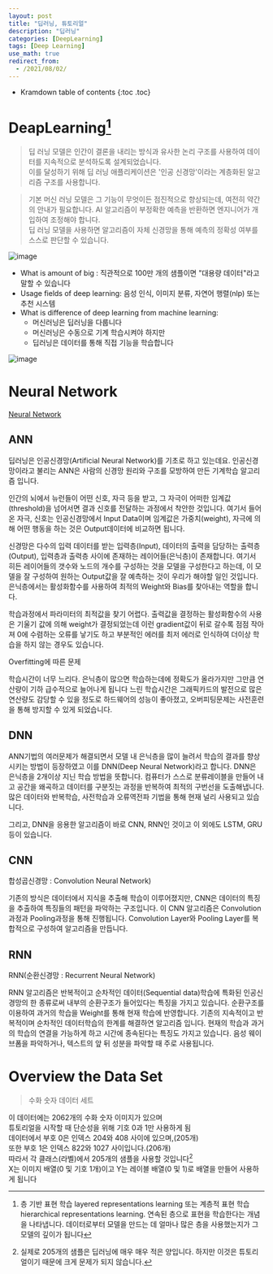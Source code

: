 ```yaml
---
layout: post
title: "딥러닝, 튜토리얼"
description: "딥러닝"
categories: [DeepLearning]
tags: [Deep Learning]
use_math: true
redirect_from:
  - /2021/08/02/
---
```


* Kramdown table of contents
{:toc .toc}      


# DeapLearning[^deep]
  
> 딥 러닝 모델은 인간이 결론을 내리는 방식과 유사한 논리 구조를 사용하여 데이터를 지속적으로 분석하도록 설계되었습니다.               
> 이를 달성하기 위해 딥 러닝 애플리케이션은 '인공 신경망'이라는 계층화된 알고리즘 구조를 사용합니다.                         

> 기본 머신 러닝 모델은 그 기능이 무엇이든 점진적으로 향상되는데, 여전히 약간의 안내가 필요합니다. AI 알고리즘이 부정확한 예측을 반환하면 엔지니어가 개입하여 조정해야 합니다.           
> 딥 러닝 모델을 사용하면 알고리즘이 자체 신경망을 통해 예측의 정확성 여부를 스스로 판단할 수 있습니다.       

![image](https://user-images.githubusercontent.com/32366711/128165264-fba6e635-62e2-431a-b8b0-2b3764cf8a3e.png)

- What is amount of big : 직관적으로 100만 개의 샘플이면 "대용량 데이터"라고 말할 수 있습니다            
- Usage fields of deep learning: 음성 인식, 이미지 분류, 자연어 행렬(nlp) 또는 추천 시스템             
- What is difference of deep learning from machine learning:        
  + 머신러닝은 딥러닝을 다룹니다       
  + 머신러닝은 수동으로 기계 학습시켜야 하지만              
  + 딥러닝은 데이터를 통해 직접 기능을 학습합니다              

![image](https://user-images.githubusercontent.com/32366711/128166064-a7d49b3f-6219-4d26-a830-cdc7cd27119d.png)


# Neural Network

[Neural Network](https://ebbnflow.tistory.com/119)


## ANN

딥러닝은 인공신경망(Artificial Neural Network)를 기초로 하고 있는데요. 인공신경망이라고 불리는 ANN은 사람의 신경망 원리와 구조를 모방하여 만든 기계학습 알고리즘 입니다.

인간의 뇌에서 뉴런들이 어떤 신호, 자극 등을 받고, 그 자극이 어떠한 임계값(threshold)을 넘어서면 결과 신호를 전달하는 과정에서 착안한 것입니다. 여기서 들어온 자극, 신호는 인공신경망에서 Input Data이며 임계값은 가중치(weight), 자극에 의해 어떤 행동을 하는 것은 Output데이터에 비교하면 됩니다.

신경망은 다수의 입력 데이터를 받는 입력층(Input), 데이터의 출력을 담당하는 출력층(Output), 입력층과 출력층 사이에 존재하는 레이어들(은닉층)이 존재합니다. 여기서 히든 레이어들의 갯수와 노드의 개수를 구성하는 것을 모델을 구성한다고 하는데, 이 모델을 잘 구성하여 원하는 Output값을 잘 예측하는 것이 우리가 해야할 일인 것입니다. 은닉층에서는 활성화함수를 사용하여 최적의 Weight와 Bias를 찾아내는 역할을 합니다. 


학습과정에서 파라미터의 최적값을 찾기 어렵다.
출력값을 결정하는 활성화함수의 사용은 기울기 값에 의해 weight가 결정되었는데 이런 gradient값이 뒤로 갈수록 점점 작아져 0에 수렴하는 오류를 낳기도 하고 부분적인 에러를 최저 에러로 인식하여 더이상 학습을 하지 않는 경우도 있습니다.

Overfitting에 따른 문제

학습시간이 너무 느리다.
은닉층이 많으면 학습하는데에 정확도가 올라가지만 그만큼 연산량이 기하 급수적으로 늘어나게 됩니다
느린 학습시간은 그래픽카드의 발전으로 많은 연산량도 감당할 수 있을 정도로 하드웨어의 성능이 좋아졌고, 오버피팅문제는 사전훈련을 통해 방지할 수 있게 되었습니다. 


## DNN

ANN기법의 여러문제가 해결되면서 모델 내 은닉층을 많이 늘려서 학습의 결과를 향상시키는 방법이 등장하였고 이를 DNN(Deep Neural Network)라고 합니다. DNN은 은닉층을 2개이상 지닌 학습 방법을 뜻합니다. 컴퓨터가 스스로 분류레이블을 만들어 내고 공간을 왜곡하고 데이터를 구분짓는 과정을 반복하여 최적의 구번선을 도출해냅니다. 많은 데이터와 반복학습, 사전학습과 오류역전파 기법을 통해 현재 널리 사용되고 있습니다.

그리고, DNN을 응용한 알고리즘이 바로 CNN, RNN인 것이고 이 외에도 LSTM, GRU 등이 있습니다.



## CNN

합성곱신경망 : Convolution Neural Network)

기존의 방식은 데이터에서 지식을 추출해 학습이 이루어졌지만, CNN은 데이터의 특징을 추출하여 특징들의 패턴을 파악하는 구조입니다. 이 CNN 알고리즘은 Convolution과정과 Pooling과정을 통해 진행됩니다. Convolution Layer와 Pooling Layer를 복합적으로 구성하여 알고리즘을 만듭니다.


## RNN

RNN(순환신경망 : Recurrent Neural Network)

RNN 알고리즘은 반복적이고 순차적인 데이터(Sequential data)학습에 특화된 인공신경망의 한 종류로써 내부의 순환구조가 들어있다는 특징을 가지고 있습니다. 순환구조를 이용하여 과거의 학습을 Weight를 통해 현재 학습에 반영합니다. 기존의 지속적이고 반복적이며 순차적인 데이터학습의 한계를 해결하연 알고리즘 입니다. 현재의 학습과 과거의 학습의 연결을 가능하게 하고 시간에 종속된다는 특징도 가지고 있습니다. 음성 웨이브폼을 파악하거나, 텍스트의 앞 뒤 성분을 파악할 때 주로 사용됩니다.


# Overview the Data Set

> 수화 숫자 데이터 세트      

이 데이터에는 2062개의 수화 숫자 이미지가 있으며                   
튜토리얼을 시작할 때 단순성을 위해 기호 0과 1만 사용하게 됨                   
데이터에서 부호 0은 인덱스 204와 408 사이에 있으며,(205개)                   
또한 부호 1은 인덱스 822와 1027 사이입니다.(206개)                   
따라서 각 클래스(라벨)에서 205개의 샘플을 사용할 것입니다[^ps]                   
X는 이미지 배열(0 및 기호 1개)이고 Y는 레이블 배열(0 및 1)로 배열을 만들어 사용하게 됩니다                   



[^deep]: 층 기반 표현 학습 layered representations learning 또는 계층적 표현 학습 hierarchical representations learning. 연속된 층으로 표현을 학습한다는 개념을 나타냅니다. 데이터로부터 모델을 만드는 데 얼마나 많은 층을 사용했는지가 그 모델의 깊이가 됩니다
[^ps]: 실제로 205개의 샘플은 딥러닝에 매우 매우 적은 양입니다. 하지만 이것은 튜토리얼이기 때문에 크게 문제가 되지 않습니다.
